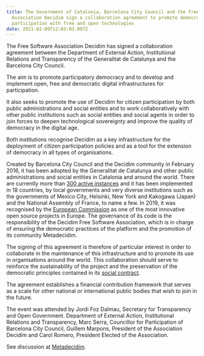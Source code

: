 ```yaml
---
title: The Government of Catalonia, Barcelona City Council and the Free Software
  Association Decidim sign a collaboration agreement to promote democratic
  participation with free and open technologies
date: 2021-02-09T12:03:03.097Z
---
```

The Free Software Association Decidim has signed a collaboration agreement between the Department of External Action, Institutional Relations and Transparency of the Generalitat de Catalunya and the Barcelona City Council.

The aim is to promote participatory democracy and to develop and implement open, free and democratic digital infrastructures for participation.

It also seeks to promote the use of Decidim for citizen participation by both public administrations and social entities and to work collaboratively with other public institutions such as social entities and social agents in order to join forces to deepen technological sovereignty and improve the quality of democracy in the digital age.

Both institutions recognise Decidim as a key infrastructure for the deployment of citizen participation policies and as a tool for the extension of democracy in all types of organisations.

Created by Barcelona City Council and the Decidim community in February 2016, it has been adopted by the Generalitat de Catalunya and other public administrations and social entities in Catalonia and around the world. There are currently more than [300 active instances](https://decidim.org/usedby/) and it has been implemented in 18 countries, by local governments and very diverse institutions such as the governments of Mexico City, Helsinki, New York and Kakogawa (Japan) and the National Assembly of France, to name a few. In 2019, it was recognised by the [European Commission](https://ajuntament.barcelona.cat/innovaciodemocratica/ca/noticia/decidim-es-reconegut-per-la-comissio-europea-com-un-dels-projectes-de-software-obert-mes-innovador-deuropa_836710) as one of the most innovative open source projects in Europe. The governance of its code is the responsibility of the Decidim Free Software Association, which is in charge of ensuring the democratic practices of the platform and the promotion of its community Metadecidim.

The signing of this agreement is therefore of particular interest in order to collaborate in the maintenance of this infrastructure and to promote its use in organisations around the world. This collaboration should serve to reinforce the sustainability of the project and the preservation of the democratic principles contained in its [social contract](https://docs.decidim.org/en/understand/social-contract/).

The agreement establishes a financial contribution framework that serves as a scale for other national or international public bodies that wish to join in the future.

The event was attended by Jordi Foz Dalmau, Secretary for Transparency and Open Government. Department of External Action, Institutional Relations and Transparency, Marc Serra, Councillor for Participation of Barcelona City Council, Guillem Marpons, President of the Association Decidim and Carol Romero, President Elected of the Association.

See discussion at [Metadecidim](https://meta.decidim.org/assemblies/general-assembly-association/f/1204/posts/166?locale=en).